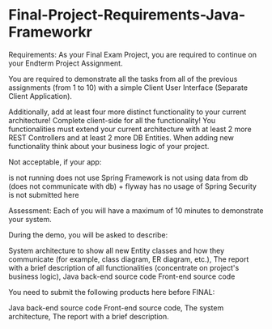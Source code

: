 # Final-Project-Requirements-Java-Frameworkr
Requirements: As your Final Exam Project, you are required to continue on your Endterm Project Assignment.  

You are required to demonstrate all the tasks from all of the previous assignments (from 1 to 10) with a simple Client User Interface (Separate Client Application). 

Additionally, add at least four more distinct functionality to your current architecture! Complete client-side for all the functionality! You functionalities must extend your current architecture with at least 2 more REST Controllers and at least 2 more DB Entities. When adding new functionality think about your business logic of your project.  

Not acceptable, if your app: 

is not running
does not use Spring Framework 
is not using data from db (does not communicate with db) + flyway 
has no usage of Spring Security 
is not submitted here 

Assessment: Each of you will have a maximum of 10 minutes to demonstrate your system. 

During the demo, you will be asked to describe: 

System architecture to show all new Entity classes and how they communicate (for example, class diagram, ER diagram, etc.), 
The report with a brief description of all functionalities (concentrate on project's business logic), 
Java back-end source code 
Front-end source code

You need to submit the following products here before FINAL:

Java back-end source code
Front-end source code,
The system architecture,
The report with a brief description.
